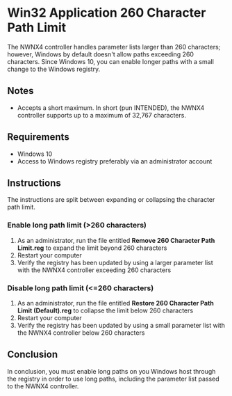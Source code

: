 # Win32 Application 260 Character Path Limit

The NWNX4 controller handles parameter lists larger than 260 characters; however, Windows by default doesn't allow 
paths exceeding 260 characters. Since Windows 10, you can enable longer paths with a small change to the Windows 
registry.

## Notes

- Accepts a short maximum. In short (pun INTENDED), the NWNX4 controller supports up to a maximum of 32,767 characters.

## Requirements

- Windows 10
- Access to Windows registry preferably via an administrator account

## Instructions

The instructions are split between expanding or collapsing the character path limit.

### Enable long path limit (>260 characters)

1. As an administrator, run the file entitled **Remove 260 Character Path Limit.reg** to expand the limit beyond 260 characters
2. Restart your computer
3. Verify the registry has been updated by using a larger parameter list with the NWNX4 controller exceeding 260 characters

### Disable long path limit (<=260 characters)

1. As an administrator, run the file entitled **Restore 260 Character Path Limit (Default).reg** to collapse the limit below 260 characters
2. Restart your computer
3. Verify the registry has been updated by using a small parameter list with the NWNX4 controller below 260 characters

## Conclusion

In conclusion, you must enable long paths on you Windows host through the registry in order to use long paths, including the
parameter list passed to the NWNX4 controller.
